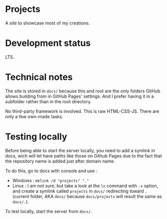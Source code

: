 # Projects

A site to showcase most of my creations.


# Development status

LTS.


# Technical notes

The site is stored in `docs/` because this and root are the only folders GitHub
allows building from in GitHub Pages' settings. And I prefer having it in a
subfolder rather than in the root directory.

No third-party framework is involved. This is raw HTML-CSS-JS. There are only a
few own-made tasks.


# Testing locally

Before being able to start the server locally, you need to add a symlink in docs, wich will let have paths like those on Github Pages due to the fact that the repository name is added just after domain name.

To do this, go to docs with console and use :
- Windows : `mklink /d "projects" "."`
- Linux : I am not sure, but take a look at the `ln` command with `-s` option, and create a symlink called `projects` in `docs/` redirecting toward `.` (current folder, AKA `docs/` because `docs/projects` will result the same as `docs/.`).

To test locally, start the server from `docs/`.
